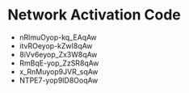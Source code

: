 # Network Activation Code
* nRlmuOyop-kq_EAqAw
* itvROeyop-kZwI8qAw
* 8iVv6eyop_Zx3W8qAw
* RmBqE-yop_ZzSR8qAw
* x_RnMuyop9JVR_sqAw
* NTPE7-yop9ID8OoqAw